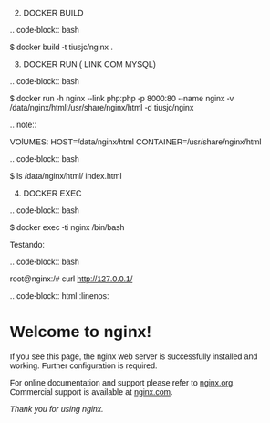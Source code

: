 2. DOCKER BUILD

.. code-block:: bash

  $ docker build -t tiusjc/nginx .

3. DOCKER RUN ( LINK COM MYSQL)

.. code-block:: bash
 
  $ docker run -h nginx --link php:php -p 8000:80 --name nginx -v /data/nginx/html:/usr/share/nginx/html -d tiusjc/nginx 

.. note::
  
  VOlUMES:  HOST=/data/nginx/html CONTAINER=/usr/share/nginx/html
  
.. code-block:: bash

  $ ls /data/nginx/html/
  index.html  

4. DOCKER EXEC

.. code-block:: bash

  $ docker exec -ti nginx /bin/bash

Testando:

.. code-block:: bash

  root@nginx:/# curl http://127.0.0.1/

.. code-block:: html
  :linenos:

  <!DOCTYPE html>
  <html>
  <head>
  <title>Welcome to nginx!</title>
  <style>
    body {
        width: 35em;
        margin: 0 auto;
        font-family: Tahoma, Verdana, Arial, sans-serif;
    }
  </style>
  </head>
  <body>
  <h1>Welcome to nginx!</h1>
  <p>If you see this page, the nginx web server is successfully installed and
  working. Further configuration is required.</p>

  <p>For online documentation and support please refer to
  <a href="http://nginx.org/">nginx.org</a>.<br/>
  Commercial support is available at
  <a href="http://nginx.com/">nginx.com</a>.</p>

  <p><em>Thank you for using nginx.</em></p>
  </body>
  </html>
